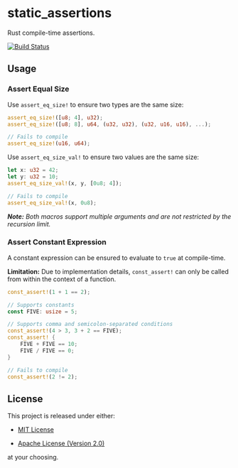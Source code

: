 # static_assertions

Rust compile-time assertions.

[![Build Status](https://travis-ci.org/nvzqz/static-assertions-rs.svg?branch=master)](https://travis-ci.org/nvzqz/static-assertions-rs)

## Usage

### Assert Equal Size

Use `assert_eq_size!` to ensure two types are the same size:

```rust
assert_eq_size!([u8; 4], u32);
assert_eq_size!([u8; 8], u64, (u32, u32), (u32, u16, u16), ...);

// Fails to compile
assert_eq_size!(u16, u64);
```

Use `assert_eq_size_val!` to ensure two values are the same size:

```rust
let x: u32 = 42;
let y: u32 = 10;
assert_eq_size_val!(x, y, [0u8; 4]);

// Fails to compile
assert_eq_size_val!(x, 0u8);
```

_**Note:** Both macros support multiple arguments and are not restricted by the recursion limit._

### Assert Constant Expression

A constant expression can be ensured to evaluate to `true` at compile-time.

**Limitation:** Due to implementation details, `const_assert!` can only be
called from within the context of a function.

```rust
const_assert!(1 + 1 == 2);

// Supports constants
const FIVE: usize = 5;

// Supports comma and semicolon-separated conditions
const_assert!(4 > 3, 3 + 2 == FIVE);
const_assert! {
    FIVE + FIVE == 10;
    FIVE / FIVE == 0;
}

// Fails to compile
const_assert!(2 != 2);
```

## License

This project is released under either:

- [MIT License][license-mit]

- [Apache License (Version 2.0)][license-apache]

at your choosing.

[license-mit]: https://github.com/nvzqz/static-assertions-rs/blob/master/LICENSE-MIT
[license-apache]: https://github.com/nvzqz/static-assertions-rs/blob/master/LICENSE-APACHE
